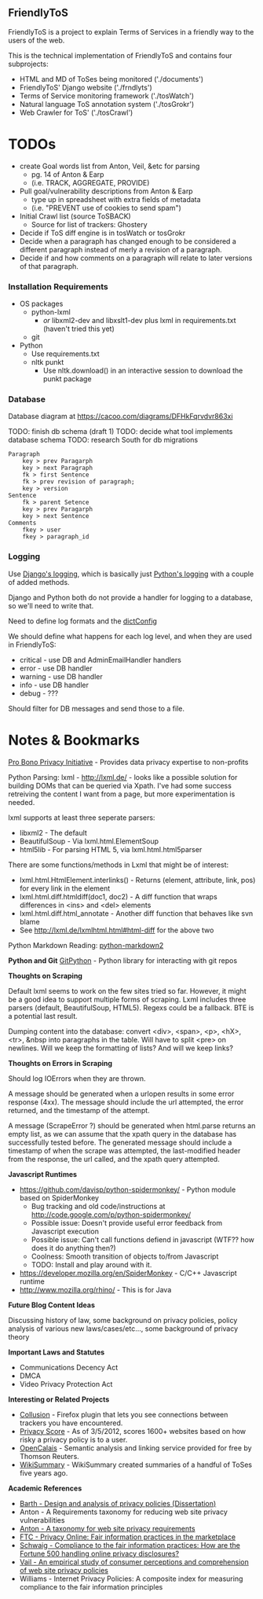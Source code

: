 FriendlyToS
-----------
FriendlyToS is a project to explain Terms of Services in a friendly way to the users of the web.

This is the technical implementation of FriendlyToS and contains four subprojects:
 * HTML and MD of ToSes being monitored     ('./documents')
 * FriendlyToS' Django website              ('./frndlyts')
 * Terms of Service monitoring framework    ('./tosWatch')
 * Natural language ToS annotation system   ('./tosGrokr')
 * Web Crawler for ToS'                     ('./tosCrawl')

TODOs
=====
 * create Goal words list from Anton, Veil, &etc for parsing
   * pg. 14 of Anton & Earp
   * (i.e. TRACK, AGGREGATE, PROVIDE)
 * Pull goal/vulnerability descriptions from Anton & Earp
   * type up in spreadsheet with extra fields of metadata
   * (i.e. "PREVENT use of cookies to send spam")
 * Initial Crawl list (source ToSBACK)
   * Source for list of trackers: Ghostery
 * Decide if ToS diff engine is in tosWatch or tosGrokr
 * Decide when a paragraph has changed enough to be considered a different paragraph instead of merly a revision of a paragraph.
 * Decide if and how comments on a paragraph will relate to later versions of that paragraph.

### Installation Requirements ###
 * OS packages
   * python-lxml
     * *or* libxml2-dev and libxslt1-dev plus lxml in requirements.txt (haven't tried this yet)
   * git
 * Python
    * Use requirements.txt
    * nltk punkt
      * Use nltk.download() in an interactive session to download the punkt package
 

### Database ###
Database diagram at https://cacoo.com/diagrams/DFHkFqrvdvr863xi

TODO: finish db schema (draft 1)
TODO: decide what tool implements database schema
TODO: research South for db migrations

    Paragraph
        key > prev Paragarph
        key > next Paragraph
        fk > first Sentence
        fk > prev revision of paragraph;
        key > version
    Sentence
        fk > parent Setence
        key > prev Paragarph
        key > next Sentence
    Comments
        fkey > user
        fkey > paragraph_id

### Logging ###
Use <a href="https://docs.djangoproject.com/en/1.3/topics/logging/">Django's logging</a>, which is basically just <a href="http://docs.python.org/library/logging.html">Python's logging</a> with a couple of added methods.

Django and Python both do not provide a handler for logging to a database, so we'll need to write that.

Need to define log formats and the <a href="https://docs.djangoproject.com/en/1.3/topics/logging/#configuring-logging">dictConfig</a>

We should define what happens for each log level, and when they are used in FriendlyToS:

 * critical - use DB and AdminEmailHandler handlers
 * error - use DB handler
 * warning - use DB handler
 * info - use DB handler
 * debug - ???

Should filter for DB messages and send those to a file.

Notes & Bookmarks
=================
[Pro Bono Privacy Initiative](https://www.privacyassociation.org/publications/pro_bono_privacy_initiative_pilot_gets_underway) - Provides data privacy expertise to non-profits

Python Parsing:
lxml - http://lxml.de/ - looks like a possible solution for building DOMs that can be queried via Xpath. I've had some success retreiving the content I want from a page, but more experimentation is needed.

lxml supports at least three seperate parsers:

 * libxml2 - The default
 * BeautifulSoup - Via lxml.html.ElementSoup
 * html5lib - For parsing HTML 5, via lxml.html.html5parser

There are some functions/methods in Lxml that might be of interest:

 * lxml.html.HtmlElement.interlinks() - Returns (element, attribute, link, pos) for every link in the element
 * lxml.html.diff.htmldiff(doc1, doc2) - A diff function that wraps differences in \<ins\> and \<del\> elements
 * lxml.html.diff.html_annotate - Another diff function that behaves like svn blame
 * See http://lxml.de/lxmlhtml.html#html-diff for the above two

Python Markdown Reading:
[python-markdown2](https://github.com/trentm/python-markdown2)

**Python and Git**
[GitPython](https://github.com/gitpython-developers/GitPython) - Python library for interacting with git repos


**Thoughts on Scraping**

Default lxml seems to work on the few sites tried so far. However, it  might be a good idea to support multiple forms of scraping. Lxml includes three parsers (default, BeautifulSoup, HTML5). Regexs could be a fallback. BTE is a potential last result.

Dumping content into the database: convert \<div\>, \<span\>, \<p\>, \<hX\>, \<tr\>, &nbsp into paragraphs in the table. Will have to split \<pre\> on newlines. Will we keep the formatting of lists? And will we keep links? 

**Thoughts on Errors in Scraping**

Should log IOErrors when they are thrown. 

A message should be generated when a urlopen results in some error response (4xx). The message should include the url attempted, the error returned, and the timestamp of the attempt.

A message (ScrapeError ?) should be generated when html.parse returns an empty list, as we can assume that the xpath query in the database has successfully tested before. The generated message should include a timestamp of when the scrape was attempted, the last-modified header from the response, the url called, and the xpath query attempted.

**Javascript Runtimes**

 * https://github.com/davisp/python-spidermonkey/  - Python module based on SpiderMonkey
   * Bug tracking and old code/instructions at http://code.google.com/p/python-spidermonkey/
   * Possible issue: Doesn't provide useful error feedback from Javascript execution
   * Possible issue: Can't call functions defiend in javascript (WTF?? how does it do anything then?)
   * Coolness: Smooth transition of objects to/from Javascript
   * TODO: Install and play around with it.
 * https://developer.mozilla.org/en/SpiderMonkey - C/C++ Javascript runtime
 * http://www.mozilla.org/rhino/ - This is for Java

**Future Blog Content Ideas**

Discussing history of law, some background on privacy policies, policy analysis of various new laws/cases/etc..., some background of privacy theory


**Important Laws and Statutes**

 * Communications Decency Act
 * DMCA
 * Video Privacy Protection Act

**Interesting or Related Projects**

* [Collusion](http://collusion.toolness.org/) - Firefox plugin that lets you see connections between trackers you have encountered.
* [Privacy Score](http://privacyscore.com/) - As of 3/5/2012, scores 1600+ websites based on how risky a privacy policy is to a user.
* [OpenCalais](http://www.opencalais.com/about) - Semantic analysis and linking service provided for free by Thomson Reuters.
* [WikiSummary](http://www.wikisummaries.org/index.php?title=Special%3ASearch&search=terms&go=Go) - WikiSummary created summaries of a handful of ToSes five years ago.

**Academic References**

* [Barth - Design and analysis of privacy policies (Dissertation)](http://citeseerx.ist.psu.edu/viewdoc/download?doi=10.1.1.167.8017&rep=rep1&type=pdf)
* Anton - A Requirements taxonomy for reducing web site privacy vulnerabilities
* [Anton - A taxonomy for web site privacy requirements](http://citeseerx.ist.psu.edu/viewdoc/download?doi=10.1.1.67.8001&rep=rep1&type=pdf)
* [FTC - Privacy Online: Fair information practices in the marketplace](http://www.ftc.gov/reports/privacy2000/privacy2000.pdf)
* [Schwaig - Compliance to the fair information practices: How are the Fortune 500 handling online privacy disclosures?](http://www.profkane.com/uploads/7/9/1/3/79137/schwaig_compliance-to-the-fair-information-practices-how-are-the-fortune-500-handling-online-privacy-disclosures_2006.pdf)
* [Vail - An empirical study of consumer perceptions and comprehension of web site privacy policies](http://www.truststc.org/wise/articles2009/article1.pdf)
* Williams - Internet Privacy Policies: A composite index for measuring compliance to the fair information principles
